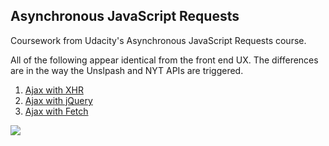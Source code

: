 ## Asynchronous JavaScript Requests

Coursework from Udacity's Asynchronous JavaScript Requests course.

All of the following appear identical from the front end UX. The differences are in the way the Unslpash and NYT APIs are triggered.

1. <a href="https://collinferry.github.io/async-js/lesson-1-async-w-xhr/index.html">Ajax with XHR</a>
2. <a href="https://collinferry.github.io/async-js/lesson-2-async-w-jQuery/index.html">Ajax with jQuery</a>
3. <a href="https://collinferry.github.io/async-js/lesson-3-async-w-fetch/index.html">Ajax with Fetch</a>

<img src="async-js/demoscreen.png">
